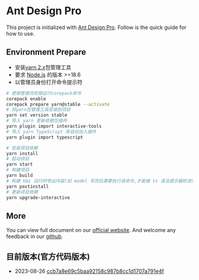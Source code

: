 # Ant Design Pro

This project is initialized with [Ant Design Pro](https://pro.ant.design). Follow is the quick guide for how to use.

## Environment Prepare

- 安装[yarn 2.x](https://yarnpkg.com/getting-started/install)包管理工具
- 要求 [Node.js](https://nodejs.org/en/download/) 的版本 >=18.6
- 以管理员身份打开命令提示符

```bash
# 使用管理员权限运行corepack命令
corepack enable
corepack prepare yarn@stable --activate
# 将yarn包管理工具安装到项目
yarn set version stable
# 导入 yarn 更新依赖包插件
yarn plugin import interactive-tools
# 导入 yarn TypeScript 库自动加入插件
yarn plugin import typescript

# 安装项目依赖
yarn install
# 启动项目
yarn start
# 构建项目
yarn build
# 构建 Umi 运行时导出内容(如 model 写完后需要执行该命令,才能被 ts 语法提示器检测)
yarn postinstall
# 更新项目依赖
yarn upgrade-interactive
```

## More

You can view full document on our [official website](https://pro.ant.design). And welcome any feedback in our [github](https://github.com/ant-design/ant-design-pro).

## 目前版本(官方代码版本)

- 2023-08-26 [ccb7a8e69c5baa92158c987b8cc1d1707a791e4f](https://github.com/ant-design/ant-design-pro/tree/ccb7a8e69c5baa92158c987b8cc1d1707a791e4f)
